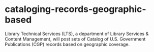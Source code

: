 # cataloging-records-geographic-based
Library Technical Services (LTS), a department of Library Services &amp; Content Management, will post sets of Catalog of U.S. Government Publications (CGP) records based on geographic coverage.
